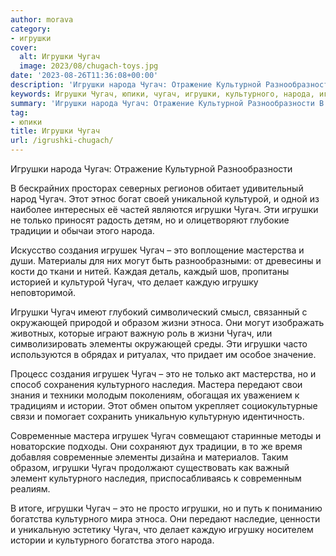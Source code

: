 ```yaml
---
author: morava
category:
- игрушки
cover:
  alt: Игрушки Чугач
  image: 2023/08/chugach-toys.jpg
date: '2023-08-26T11:36:08+00:00'
description: 'Игрушки народа Чугач: Отражение Культурной Разнообразности В бескрайних просторах северных регионов обитает удивительный народ Чугач. Этот этнос богат...'
keywords: Игрушки Чугач, юпики, чугач, игрушки, культурного, народа, игрушек, это, культурой, только, традиции, создания, мастерства, могут, делает, каждую, игрушку
summary: 'Игрушки народа Чугач: Отражение Культурной Разнообразности В бескрайних просторах северных регионов обитает удивительный народ Чугач. Этот этнос богат...'
tag:
- юпики
title: Игрушки Чугач
url: /igrushki-chugach/
---
```


Игрушки народа Чугач: Отражение Культурной Разнообразности

В бескрайних просторах северных регионов обитает удивительный народ Чугач. Этот этнос богат своей уникальной культурой, и одной из наиболее интересных её частей являются игрушки Чугач. Эти игрушки не только приносят радость детям, но и олицетворяют глубокие традиции и обычаи этого народа.

Искусство создания игрушек Чугач – это воплощение мастерства и души. Материалы для них могут быть разнообразными: от древесины и кости до ткани и нитей. Каждая деталь, каждый шов, пропитаны историей и культурой Чугач, что делает каждую игрушку неповторимой.

Игрушки Чугач имеют глубокий символический смысл, связанный с окружающей природой и образом жизни этноса. Они могут изображать животных, которые играют важную роль в жизни Чугач, или символизировать элементы окружающей среды. Эти игрушки часто используются в обрядах и ритуалах, что придает им особое значение.

Процесс создания игрушек Чугач – это не только акт мастерства, но и способ сохранения культурного наследия. Мастера передают свои знания и техники молодым поколениям, обогащая их уважением к традициям и истории. Этот обмен опытом укрепляет социокультурные связи и помогает сохранить уникальную культурную идентичность.

Современные мастера игрушек Чугач совмещают старинные методы и новаторские подходы. Они сохраняют дух традиции, в то же время добавляя современные элементы дизайна и материалов. Таким образом, игрушки Чугач продолжают существовать как важный элемент культурного наследия, приспосабливаясь к современным реалиям.

В итоге, игрушки Чугач – это не просто игрушки, но и путь к пониманию богатства культурного мира этноса. Они передают наследие, ценности и уникальную эстетику Чугач, что делает каждую игрушку носителем истории и культурного богатства этого народа.